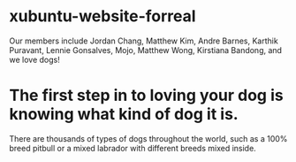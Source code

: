 # xubuntu-website-forreal
<html> 
<head>
  <title>
    Welcome to the Xubuntu website!
  </title>
<body>
  <p>Our members include Jordan Chang, Matthew Kim, Andre Barnes, Karthik Puravant, Lennie Gonsalves, Mojo, Matthew Wong, Kirstiana Bandong, and we love dogs!</p>
</body>
</head>
</html>
  <h1>The first step in to loving your dog is knowing what kind of dog it is.</h1>
  <p> There are thousands of types of dogs throughout the world, such as a 100% breed pitbull or a mixed labrador with different breeds mixed inside.</h>
